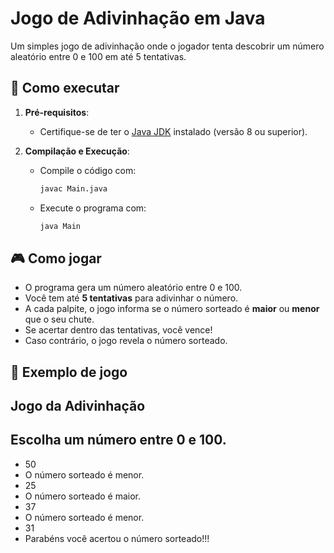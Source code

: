 # Jogo de Adivinhação em Java

Um simples jogo de adivinhação onde o jogador tenta descobrir um número aleatório entre 0 e 100 em até 5 tentativas.

## 🚀 Como executar

1. **Pré-requisitos**:
   - Certifique-se de ter o [Java JDK](https://www.oracle.com/java/technologies/javase-jdk11-downloads.html) instalado (versão 8 ou superior).

2. **Compilação e Execução**:
   - Compile o código com:
     ```bash
     javac Main.java
     ```
   - Execute o programa com:
     ```bash
     java Main
     ```

## 🎮 Como jogar
- O programa gera um número aleatório entre 0 e 100.
- Você tem até **5 tentativas** para adivinhar o número.
- A cada palpite, o jogo informa se o número sorteado é **maior** ou **menor** que o seu chute.
- Se acertar dentro das tentativas, você vence!
- Caso contrário, o jogo revela o número sorteado.

## 📝 Exemplo de jogo
## Jogo da Adivinhação
## Escolha um número entre 0 e 100.
- 50
- O número sorteado é menor.
- 25
- O número sorteado é maior.
- 37
- O número sorteado é menor.
- 31
- Parabéns você acertou o número sorteado!!!
